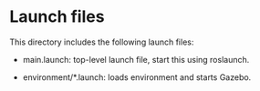 # Launch files

This directory includes the following launch files:

- main.launch: top-level launch file, start this using roslaunch.

- environment/*.launch: loads environment and starts Gazebo.